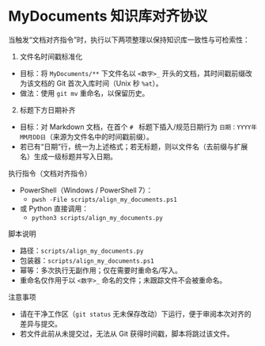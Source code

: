 # MyDocuments 知识库对齐协议

当触发“文档对齐指令”时，执行以下两项整理以保持知识库一致性与可检索性：

1) 文件名时间戳标准化
- 目标：将 `MyDocuments/**` 下文件名以 `<数字>_` 开头的文档，其时间戳前缀改为该文档的 Git 首次入库时间（Unix 秒 `%at`）。
- 做法：使用 `git mv` 重命名，以保留历史。

2) 标题下方日期补齐
- 目标：对 Markdown 文档，在首个 `# ` 标题下插入/规范日期行为 `日期：YYYY年MM月DD日`（来源为文件名中的时间戳前缀）。
- 若已有“日期”行，统一为上述格式；若无标题，则以文件名（去前缀与扩展名）生成一级标题并写入日期。

执行指令（文档对齐指令）
- PowerShell（Windows / PowerShell 7）：
  - `pwsh -File scripts/align_my_documents.ps1`
- 或 Python 直接调用：
  - `python3 scripts/align_my_documents.py`

脚本说明
- 路径：`scripts/align_my_documents.py`
- 包装器：`scripts/align_my_documents.ps1`
- 幂等：多次执行无副作用；仅在需要时重命名/写入。
- 重命名仅作用于以 `<数字>_` 命名的文件；未跟踪文件不会被重命名。

注意事项
- 请在干净工作区（`git status` 无未保存改动）下运行，便于审阅本次对齐的差异与提交。
- 若文件此前从未提交过，无法从 Git 获得时间戳，脚本将跳过该文件。

